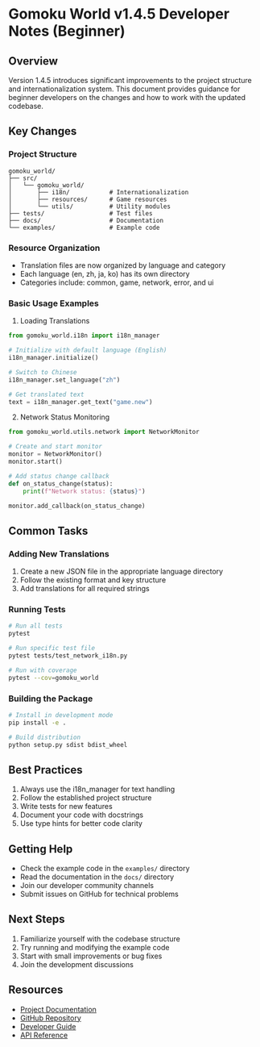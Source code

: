 # Gomoku World v1.4.5 Developer Notes (Beginner)

## Overview
Version 1.4.5 introduces significant improvements to the project structure and internationalization system. This document provides guidance for beginner developers on the changes and how to work with the updated codebase.

## Key Changes

### Project Structure
```
gomoku_world/
├── src/
│   └── gomoku_world/
│       ├── i18n/           # Internationalization
│       ├── resources/      # Game resources
│       └── utils/          # Utility modules
├── tests/                  # Test files
├── docs/                   # Documentation
└── examples/               # Example code
```

### Resource Organization
- Translation files are now organized by language and category
- Each language (en, zh, ja, ko) has its own directory
- Categories include: common, game, network, error, and ui

### Basic Usage Examples

1. Loading Translations
```python
from gomoku_world.i18n import i18n_manager

# Initialize with default language (English)
i18n_manager.initialize()

# Switch to Chinese
i18n_manager.set_language("zh")

# Get translated text
text = i18n_manager.get_text("game.new")
```

2. Network Status Monitoring
```python
from gomoku_world.utils.network import NetworkMonitor

# Create and start monitor
monitor = NetworkMonitor()
monitor.start()

# Add status change callback
def on_status_change(status):
    print(f"Network status: {status}")

monitor.add_callback(on_status_change)
```

## Common Tasks

### Adding New Translations
1. Create a new JSON file in the appropriate language directory
2. Follow the existing format and key structure
3. Add translations for all required strings

### Running Tests
```bash
# Run all tests
pytest

# Run specific test file
pytest tests/test_network_i18n.py

# Run with coverage
pytest --cov=gomoku_world
```

### Building the Package
```bash
# Install in development mode
pip install -e .

# Build distribution
python setup.py sdist bdist_wheel
```

## Best Practices
1. Always use the i18n_manager for text handling
2. Follow the established project structure
3. Write tests for new features
4. Document your code with docstrings
5. Use type hints for better code clarity

## Getting Help
- Check the example code in the `examples/` directory
- Read the documentation in the `docs/` directory
- Join our developer community channels
- Submit issues on GitHub for technical problems

## Next Steps
1. Familiarize yourself with the codebase structure
2. Try running and modifying the example code
3. Start with small improvements or bug fixes
4. Join the development discussions

## Resources
- [Project Documentation](https://docs.gomokuworld.org)
- [GitHub Repository](https://github.com/gomokuworld/gomoku_world)
- [Developer Guide](https://docs.gomokuworld.org/dev-guide)
- [API Reference](https://docs.gomokuworld.org/api)